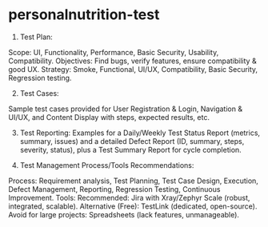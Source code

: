 # personalnutrition-test
1. Test Plan:

Scope: UI, Functionality, Performance, Basic Security, Usability, Compatibility.
Objectives: Find bugs, verify features, ensure compatibility & good UX.
Strategy: Smoke, Functional, UI/UX, Compatibility, Basic Security, Regression testing.

2. Test Cases:

Sample test cases provided for User Registration & Login, Navigation & UI/UX, and Content Display with steps, expected results, etc.

3. Test Reporting:
Examples for a Daily/Weekly Test Status Report (metrics, summary, issues) and a detailed Defect Report (ID, summary, steps, severity, status), plus a Test Summary Report for cycle completion.

4. Test Management Process/Tools Recommendations:

Process: Requirement analysis, Test Planning, Test Case Design, Execution, Defect Management, Reporting, Regression Testing, Continuous Improvement.
Tools:
Recommended: Jira with Xray/Zephyr Scale (robust, integrated, scalable).
Alternative (Free): TestLink (dedicated, open-source).
Avoid for large projects: Spreadsheets (lack features, unmanageable).
